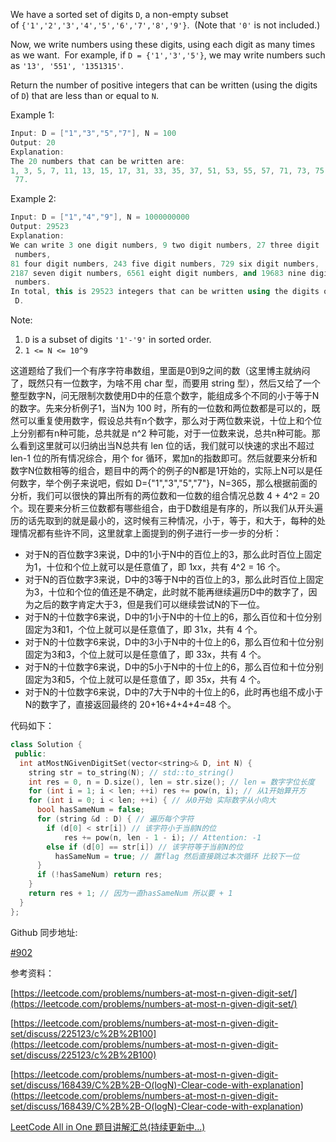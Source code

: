 We have a sorted set of digits `D`, a non-empty subset of `{'1','2','3','4','5','6','7','8','9'}`.  (Note that `'0'` is not included.)

Now, we write numbers using these digits, using each digit as many times as we want.  For example, if `D = {'1','3','5'}`, we may write numbers such as `'13', '551', '1351315'`.

Return the number of positive integers that can be written (using the digits of `D`) that are less than or equal to `N`.

Example 1:

```cpp
Input: D = ["1","3","5","7"], N = 100
Output: 20
Explanation:
The 20 numbers that can be written are:
1, 3, 5, 7, 11, 13, 15, 17, 31, 33, 35, 37, 51, 53, 55, 57, 71, 73, 75,
 77.
```

Example 2:

```cpp
Input: D = ["1","4","9"], N = 1000000000
Output: 29523
Explanation:
We can write 3 one digit numbers, 9 two digit numbers, 27 three digit
 numbers,
81 four digit numbers, 243 five digit numbers, 729 six digit numbers,
2187 seven digit numbers, 6561 eight digit numbers, and 19683 nine digit
 numbers.
In total, this is 29523 integers that can be written using the digits of
 D.
```

Note:

1. `D` is a subset of digits `'1'-'9'` in sorted order.
1. `1 <= N <= 10^9`

这道题给了我们一个有序字符串数组，里面是0到9之间的数（这里博主就纳闷了，既然只有一位数字，为啥不用 char 型，而要用 string 型），然后又给了一个整型数字N，问无限制次数使用D中的任意个数字，能组成多个不同的小于等于N的数字。先来分析例子1，当N为 100 时，所有的一位数和两位数都是可以的，既然可以重复使用数字，假设总共有n个数字，那么对于两位数来说，十位上和个位上分别都有n种可能，总共就是 n^2 种可能，对于一位数来说，总共n种可能。那么看到这里就可以归纳出当N总共有 len 位的话，我们就可以快速的求出不超过 len-1 位的所有情况综合，用个 for 循环，累加n的指数即可。然后就要来分析和数字N位数相等的组合，题目中的两个的例子的N都是1开始的，实际上N可以是任何数字，举个例子来说吧，假如 D={"1","3","5","7"}，N=365，那么根据前面的分析，我们可以很快的算出所有的两位数和一位数的组合情况总数 4 + 4^2 = 20 个。现在要来分析三位数都有哪些组合，由于D数组是有序的，所以我们从开头遍历的话先取到的就是最小的，这时候有三种情况，小于，等于，和大于，每种的处理情况都有些许不同，这里就拿上面提到的例子进行一步一步的分析：

- 对于N的百位数字3来说，D中的1小于N中的百位上的3，那么此时百位上固定为1，十位和个位上就可以是任意值了，即 1xx，共有 4^2 = 16 个。
- 对于N的百位数字3来说，D中的3等于N中的百位上的3，那么此时百位上固定为3，十位和个位的值还是不确定，此时就不能再继续遍历D中的数字了，因为之后的数字肯定大于3，但是我们可以继续尝试N的下一位。
- 对于N的十位数字6来说，D中的1小于N中的十位上的6，那么百位和十位分别固定为3和1，个位上就可以是任意值了，即 31x，共有 4 个。
- 对于N的十位数字6来说，D中的3小于N中的十位上的6，那么百位和十位分别固定为3和3，个位上就可以是任意值了，即 33x，共有 4 个。
- 对于N的十位数字6来说，D中的5小于N中的十位上的6，那么百位和十位分别固定为3和5，个位上就可以是任意值了，即 35x，共有 4 个。
- 对于N的十位数字6来说，D中的7大于N中的十位上的6，此时再也组不成小于N的数字了，直接返回最终的 20+16+4+4+4=48 个。

代码如下：

```cpp
class Solution {
 public:
  int atMostNGivenDigitSet(vector<string>& D, int N) {
    string str = to_string(N); // std::to_string()
    int res = 0, n = D.size(), len = str.size(); // len = 数字字位长度
    for (int i = 1; i < len; ++i) res += pow(n, i); // 从1开始算开方
    for (int i = 0; i < len; ++i) { // 从0开始 实际数字从小向大
      bool hasSameNum = false;
      for (string &d : D) { // 遍历每个字符
        if (d[0] < str[i]) // 该字符小于当前N的位
	        res += pow(n, len - 1 - i); // Attention: -1
        else if (d[0] == str[i]) // 该字符等于当前N的位
          hasSameNum = true; // 置flag 然后直接跳过本次循环 比较下一位
      }
      if (!hasSameNum) return res;
    }
    return res + 1; // 因为一直hasSameNum 所以要 + 1
  }
};
```

Github 同步地址:

[#902](https://github.com/grandyang/leetcode/issues/902)

参考资料：

[https://leetcode.com/problems/numbers-at-most-n-given-digit-set/](https://leetcode.com/problems/numbers-at-most-n-given-digit-set/)

[https://leetcode.com/problems/numbers-at-most-n-given-digit-set/discuss/225123/c%2B%2B100](https://leetcode.com/problems/numbers-at-most-n-given-digit-set/discuss/225123/c%2B%2B100)

[](<https://leetcode.com/problems/numbers-at-most-n-given-digit-set/discuss/168439/C%2B%2B-O(logN)-Clear-code-with-explanation>)[https://leetcode.com/problems/numbers-at-most-n-given-digit-set/discuss/168439/C%2B%2B-O(logN)-Clear-code-with-explanation](<https://leetcode.com/problems/numbers-at-most-n-given-digit-set/discuss/168439/C%2B%2B-O(logN)-Clear-code-with-explanation>)

[LeetCode All in One 题目讲解汇总(持续更新中...)](https://www.cnblogs.com/grandyang/p/4606334.html)
